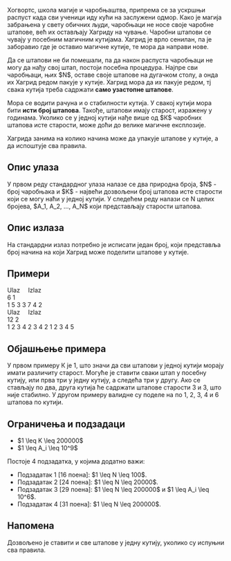 Хогвортс, школа магије и чаробњаштва, припрема се за ускршњи распуст када сви ученици иду кући на заслужени одмор. Како је магија забрањена у свету обичних људи, чаробњаци не носе своје чаробне штапове, већ их остављају Хагриду на чување. Чаробни штапови се чувају у посебним магичним кутијама. Хагрид је врло сенилан, па је заборавио где је оставио магичне кутије, те мора да направи нове.

Да се штапови не би помешали, па да након распуста чаробњаци не могу да нађу свој штап, постоји посебна процедура. Најпре сви чаробњаци, њих \$N\$, оставе своје штапове на дугачком столу, а онда их Хагрид редом пакује у кутије. Хагрид мора да их пакује редом, тј свака кутија треба садржати **само узастопне штапове**.

Мора се водити рачуна и о стабилности кутија. У свакој кутији мора бити **исти број штапова**. Такође, штапови имају старост, изражену у годинама. Уколико се у једној кутији нађе више од \$К\$ чаробних штапова исте старости, може доћи до велике магичне експлозије.

Хагрида занима на колико начина може да упакује штапове у кутије, а да испоштује сва правила.

## Опис улаза
У првом реду стандардног улаза налазе се два природна броја, \$N\$ - број чаробњака и \$K\$ - највећи дозвољени броj штапова исте старости који се могу наћи у једној кутији.
У следећем реду налази се N целих бројева, \$А_1, А_2, ..., A_N\$ који представљају старости штапова.

## Опис излаза
На стандардни излаз потребно је исписати један број, који представља број начина на који Хагрид може поделити штапове у кутије.

## Примери
<div class="col-md-12">
    <div class="panel panel-default">
        <div class="panel-heading">
            <span class="pull-left" style="width: 48%;">Ulaz</span>
            <span style="padding-left: 15px;">Izlaz</span>
        </div>
        <div class="panel-body">
            <span class="pull-left exampleinput">
            	6 1<br/>                                          
				1 5 3 3 7 4 
            </span>
            <span class="exampleoutput">
                2
            </span>
        </div>
    </div>
</div>

<div class="col-md-12">
    <div class="panel panel-default">
        <div class="panel-heading">
            <span class="pull-left" style="width: 48%;">Ulaz</span>
            <span style="padding-left: 15px;">Izlaz</span>
        </div>
        <div class="panel-body">
            <span class="pull-left exampleinput">
            	12 2<br/>
				1 2 3 4 2 3 4 2 1 2 3 4
            </span>
            <span class="exampleoutput">
                5
            </span>
        </div>
    </div>
</div>

## Објашњење примера
У првом примеру К је 1, што значи да сви штапови у једној кутији морају имати различиту старост. Могуће је ставити сваки штап у посебну кутију, или прва три у једну кутију, а следећа три у другу. Ако се стављају по два, друга кутија ће садржати штапове старости 3 и 3, што није стабилно.
У другом примеру валидне су поделе на по 1, 2, 3, 4 и 6 штапова по кутији.

## Ограничења и подзадаци
* \$1 \leq K \leq 200000\$
* \$1 \leq A_i \leq 10^9\$

Постоје 4 подзадатка, у којима додатно важи:

* Подзадатак 1 [16 поенa]: \$1 \leq N \leq 100\$.
* Подзадатак 2 [24 поена]: \$1 \leq N \leq 20000\$.
* Подзадатак 3 [29 поена]: \$1 \leq N \leq 200000\$ и \$1 \leq A_i \leq 10^6\$.
* Подзадатак 4 [31 поена]: \$1 \leq N \leq 200000\$.

## Напомена
Дозвољено је ставити и све штапове у једну кутију, уколико су испуњни сва правила.
